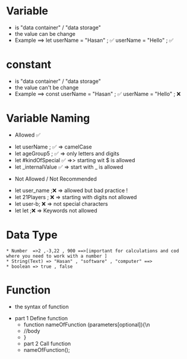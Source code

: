 # Variable 
* is "data container" / "data storage"
* the value can be change 
* Example 
==> let userName = "Hasan" ; ✅ 
    userName = "Hello" ; ✅ 
# constant 
* is "data container" / "data storage"
* the value can't be change 
* Example 
==> const userName = "Hasan" ; ✅ 
    userName = "Hello" ; ❌
# Variable Naming
* Allowed ✅ 
 - let userName ; ✅ => camelCase
 - let ageGroup5  ; ✅ => only letters and digits 
 - let #kindOfSpecial ✅ =>> starting wit $ is allowed
 - let _internalValue ✅  => start with _ is allowed 
* Not Allowed / Not Recommended
 - let user_name ;❌ => allowed but bad practice ! 
 - let 21Players ; ❌ => starting with digits not allowed 
 - let user-b; ❌ => not special characters 
 - let let ;❌ => Keywords not allowed
# Data Type 
    * Number  =>2 ,-3,22 , 900 ==>[important for calculations and cod where you need to work with a number ]
    * String(Text) => "Hasan" , "software" , "computer" ==>
    * boolean => true , false 
# Function 
 - the syntax of function 
 * part 1 Define function 
    - function nameOfFunction (parameters[optional]){\n
    - //body 
    - }
    - part 2 Call function 
    - nameOfFunction(); 